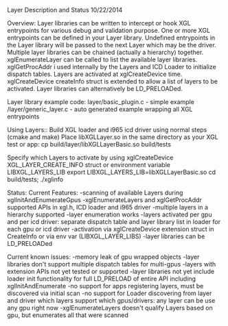 Layer Description and Status
10/22/2014

Overview:
Layer libraries can be written to intercept or hook XGL entrypoints for various
debug and validation purpose.  One or more XGL entrypoints can be defined in your Layer
library.  Undefined entrypoints in the Layer library will be passed to the next Layer which
may be the driver.  Multiple layer libraries can be chained (actually a hierarchy) together.
xglEnumerateLayer can be called to list the available layer libraries.  xglGetProcAddr i
used internally by the Layers and ICD Loader to initialize dispatch tables. Layers are
activated at xglCreateDevice time. xglCreateDevice createInfo struct is extended to allow
a list of layers to be activated.  Layer libraries can alternatively be LD_PRELOADed.

Layer library example code:
layer/basic_plugin.c  - simple example
<build dir>/layer/generic_layer.c  - auto generated example wrapping all XGL entrypoints

Using Layers::
Build XGL loader  and i965 icd driver using normal steps (cmake and make)
Place libXGLLayer<name>.so in the same directory as your XGL test or app:
  cp build/layer/libXGLLayerBasic.so build/tests

Specify which Layers to activate by using xglCreateDevice XGL_LAYER_CREATE_INFO struct or
environment variable LIBXGL_LAYERS_LIB
   export LIBXGL_LAYERS_LIB=libXGLLayerBasic.so
   cd build/tests; ./xglinfo


Status:
Current Features:
-scanning of available Layers during xglInitAndEnumerateGpus
-xglEnumerateLayers and xglGetProcAddr supported APIs in xgl.h, ICD loader and i965 driver
-multiple layers in a hierarchy supported
-layer enumeration works
-layers  activated per gpu and per icd driver: separate  dispatch table and layer library
   list in loader for each gpu or icd driver
-activation via xglCreateDevice extension struct in CreateInfo or via env var
   (LIBXGL_LAYER_LIBS)
-layer libraries can be LD_PRELOADed

Current known issues:
-memory leak of gpu wrapped objects
-layer libraries don't support multiple dispatch tables for multi-gpus
-layers  with extension APIs  not yet tested or supported
-layer libraries not yet include loader init functionality for full  LD_PRELOAD of
    entire API including xglInitAndEnumerate
-no support for apps registering layers, must be discovered via initial scan
-no support for Loader discovering from layer and driver which layers support which
  gpus/drivers: any layer can be use any gpu right now
-xglEnumerateLayers doesn't qualify Layers based on gpu, but enumerates all that were scanned

